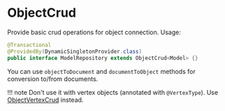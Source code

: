 # ObjectCrud

Provide basic crud operations for object connection. 
Usage:

```java
@Transactional
@ProvidedBy(DynamicSingletonProvider.class)
public interface ModelRepository extends ObjectCrud<Model> {}
```

You can use `objectToDocument` and `documentToObject` methods for conversion to/from documents.

!!! note 
    Don't use it with vertex objects (annotated with `@VertexType`). Use [ObjectVertexCrud](objvcrud.md) instead.
